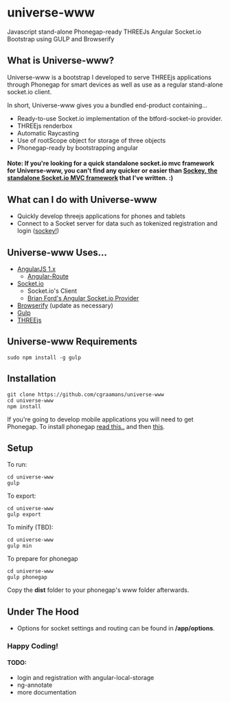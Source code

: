 # universe-www

Javascript stand-alone Phonegap-ready THREEJs Angular Socket.io Bootstrap using GULP and Browserify

## What is Universe-www?

Universe-www is a bootstrap I developed to serve THREEjs applications through Phonegap for smart devices as well as use as a regular stand-alone socket.io client.

In short, Universe-www gives you a bundled end-product containing...

- Ready-to-use Socket.io implementation of the btford-socket-io provider.  
- THREEjs renderbox  
- Automatic Raycasting  
- Use of rootScope object for storage of three objects
- Phonegap-ready by bootstrapping angular  

#### Note: If you're looking for a quick standalone socket.io mvc framework for Universe-www, you can't find any quicker or easier than [Sockey, the standalone Socket.io MVC framework](https://github.com/cgraamans/sockey) that I've written. :)

## What can I do with Universe-www

- Quickly develop threejs applications for phones and tablets  
- Connect to a Socket server for data such as tokenized registration and login ([sockey!](https://github.com/cgraamans/sockey))  

## Universe-www Uses...

- [AngularJS 1.x](https://angularjs.org/)  
  - [Angular-Route](https://docs.angularjs.org/api/ngRoute)  
- [Socket.io](http://socket.io/)  
  - Socket.io's Client  
  - [Brian Ford's Angular Socket.io Provider](https://github.com/btford/angular-socket-io)  
- [Browserify](https://browserify.org/) (update as necessary)  
- [Gulp](http://gulpjs.com/)  
- [THREEjs](http://threejs.org)  


## Universe-www Requirements

    sudo npm install -g gulp

## Installation

    git clone https://github.com/cgraamans/universe-www
    cd universe-www
    npm install

If you're going to develop mobile applications you will need to get Phonegap. To install phonegap [read this..](http://phonegap.com/) and then [this](http://assortedgarbage.com/apigee/).

## Setup

To run:

    cd universe-www
    gulp

To export:

    cd universe-www
    gulp export

To minify (TBD):

    cd universe-www
    gulp min

To prepare for phonegap

    cd universe-www
    gulp phonegap

Copy the **dist** folder to your phonegap's www folder afterwards.

## Under The Hood

- Options for socket settings and routing can be found in **/app/options**.

### Happy Coding!

#### TODO:

- login and registration with angular-local-storage 
- ng-annotate
- more documentation
